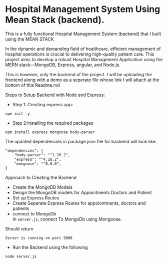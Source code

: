 <h1>Hospital Management System Using Mean Stack (backend).</h1>

This is a fully functional Hospital Management System (backend) that I built using the MEAN STACK

In the dynamic and demanding field of healthcare, efficient management of hospital operations is crucial to delivering high-quality patient care. This project aims to develop a robust Hospital Management Application using the MERN stack—MongoDB, Express, angular, and Node.js.

This is however, only the backend of the project. I will be uploading the frontend along with a demo as a seperate file whose link I will attach at the bottom of this Readme.md

<tittle>Steps to Setup Backend with Node and Express:</tittle>

* Step 1: Creating express app:<br/>
```console
npm init -y
```

* Step 2:Installing the required packages<br/>
```console
npm install express mongoose body-parser
```
The updated dependencies in package.json file for backend will look like:
```console
"dependencies": {
    "body-parser": "^1.20.2",
    "express": "^4.18.2",
    "mongoose": "^8.0.0",
}
```


Approach to Creating the Backend <br/>
* Create the MongoDB Models
* Design the MongoDB models for Appointments Doctors and Patient
* Set up Express Routes<br/>
* Create Seperate Express Routes for appoiontments, doctors and patients
* connect to MongoDb <br/>
In ```server.js```, connect To MongoDb using Mongoose.

Should return 
```console
Server is running on port 5000
```
* Run the Backend using the following
```console
node server.js
```

